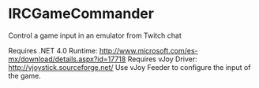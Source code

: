 IRCGameCommander
================

Control a game input in an emulator from Twitch chat

Requires .NET 4.0 Runtime: http://www.microsoft.com/es-mx/download/details.aspx?id=17718
Requires vJoy Driver: http://vjoystick.sourceforge.net/
Use vJoy Feeder to configure the input of the game.